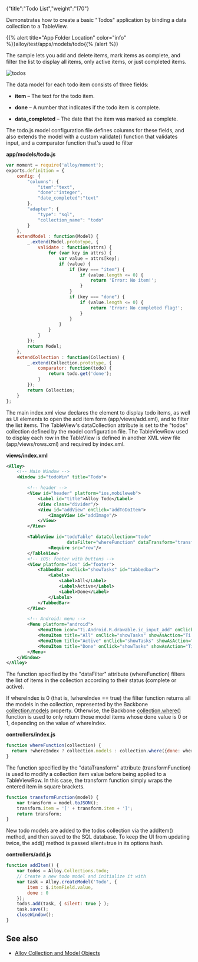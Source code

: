 {"title":"Todo List","weight":"170"}

Demonstrates how to create a basic "Todos" application by binding a data collection to a TableView.

{{% alert title="App Folder Location" color="info" %}}alloy/test/apps/models/todo{{% /alert %}}

The sample lets you add and delete items, mark items as complete, and filter the list to display all items, only active items, or just completed items.

![todos](/Images/appc/download/attachments/41845733/todos.png)

The data model for each todo item consists of three fields:

* **item** – The text for the todo item.

* **done** – A number that indicates if the todo item is complete.

* **data\_completed** – The date that the item was marked as complete.

The todo.js model configuration file defines columns for these fields, and also extends the model with a custom validate() function that validates input, and a comparator function that's used to filter

**app/models/todo.js**

```javascript
var moment = require('alloy/moment');
exports.definition = {
    config: {
        "columns": {
            "item":"text",
            "done":"integer",
            "date_completed":"text"
        },
        "adapter": {
            "type": "sql",
            "collection_name": "todo"
        }
    },
    extendModel : function(Model) {
        _.extend(Model.prototype, {
            validate : function(attrs) {
                for (var key in attrs) {
                    var value = attrs[key];
                    if (value) {
                        if (key === "item") {
                            if (value.length <= 0) {
                                return 'Error: No item!';
                            }
                        }
                        if (key === "done") {
                            if (value.length <= 0) {
                                return 'Error: No completed flag!';
                            }
                        }
                    }
                }
            }
        });
        return Model;
    },
    extendCollection : function(Collection) {
        _.extend(Collection.prototype, {
            comparator: function(todo) {
                return todo.get('done');
            }
        });
        return Collection;
    }
};
```

The main index.xml view declares the <TableView> element to display todo items, as well as UI elements to open the add item form (app/views/add.xml), and to filter the list items. The TableView's dataCollection attribute is set to the "todos" collection defined by the model configuration file. The TableViewRow used to display each row in the TableView is defined in another XML view file (app/views/rows.xml) and required by index.xml.

**views/index.xml**

```xml
<Alloy>
    <!-- Main Window -->
    <Window id="todoWin" title="Todo">

        <!-- header -->
        <View id="header" platform="ios,mobileweb">
            <Label id="title">Alloy Todo</Label>
            <View class="divider"/>
            <View id="addView" onClick="addToDoItem">
                <ImageView id="addImage"/>
            </View>
        </View>

        <TableView id="todoTable" dataCollection="todo"
                       dataFilter="whereFunction" dataTransform="transformFunction">
                <Require src="row"/>
        </TableView>
        <!-- iOS: footer with buttons -->
        <View platform="ios" id="footer">
            <TabbedBar onClick="showTasks" id="tabbedbar">
                <Labels>
                    <Label>All</Label>
                    <Label>Active</Label>
                    <Label>Done</Label>
                </Labels>
            </TabbedBar>
        </View>

        <!-- Android: menu -->
        <Menu platform="android">
            <MenuItem icon="Ti.Android.R.drawable.ic_input_add" onClick="addToDoItem" showAsAction="Ti.Android.SHOW_AS_ACTION_ALWAYS"/>
            <MenuItem title="All" onClick="showTasks" showAsAction="Ti.Android.SHOW_AS_ACTION_NEVER"/>
            <MenuItem title="Active" onClick="showTasks" showAsAction="Ti.Android.SHOW_AS_ACTION_NEVER"/>
            <MenuItem title="Done" onClick="showTasks" showAsAction="Ti.Android.SHOW_AS_ACTION_NEVER"/>
        </Menu>
    </Window>
</Alloy>
```

The function specified by the "dataFilter" attribute (whereFunction) filters the list of items in the collection according to their status (complete or active).

If whereIndex is 0 (that is, !whereIndex == true) the filter function returns all the models in the collection, represented by the Backbone [collection.models](http://backbonejs.org/#Collection-models) property. Otherwise, the Backbone [collection.where()](http://backbonejs.org/#Collection-where) function is used to only return those model items whose done value is 0 or 1, depending on the value of whereIndex.

**controllers/index.js**

```javascript
function whereFunction(collection) {
  return !whereIndex ? collection.models : collection.where({done: whereIndex === 1 ? 0 : 1 });
}
```

The function specified by the "dataTransform" attribute (transformFunction) is used to modify a collection item value before being applied to a TableViewRow. In this case, the transform function simply wraps the entered item in square brackets.

```javascript
function transformFunction(model) {
    var transform = model.toJSON();
    transform.item = '[' + transform.item + ']';
    return transform;
}
```

New todo models are added to the todos collection via the addItem() method, and then saved to the SQL database. To keep the UI from updating twice, the add() method is passed silent=true in its options hash.

**controllers/add.js**

```javascript
function addItem() {
    var todos = Alloy.Collections.todo;
    // Create a new todo model and initialize it with
    var task = Alloy.createModel('Todo', {
        item : $.itemField.value,
        done : 0
    });
    todos.add(task, { silent: true } );
    task.save();
    closeWindow();
}
```

## See also

* [Alloy Collection and Model Objects](/docs/appc/Alloy_Framework/Alloy_Guide/Alloy_Models/Alloy_Collection_and_Model_Objects/)
